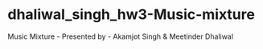 # dhaliwal_singh_hw3-Music-mixture
Music Mixture - Presented by - Akamjot Singh &amp; Meetinder Dhaliwal
